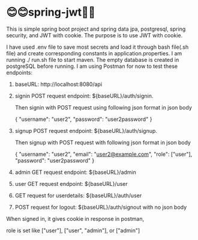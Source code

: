 # 😊😊spring-jwt🎈🎈

This is simple spring boot project and spring data jpa, postgresql,
spring security, and JWT with cookie. The purpose is to use JWT with cookie.

I have used .env file to save most secrets and load it through
bash file(.sh file) and create corresponding constants in
application.properties. I am running ./ run.sh file to start maven.
The empty database is created in postgreSQL before running.
I am using Postman for now to test
these endpoints:

1. baseURL: http://localhost:8080/api

2. signin POST request endpoint: ${baseURL}/auth/signin.

   Then signin with POST request using following json format in json body

   {
   "username": "user2",
   "password": "user2password"
   }

3. signup POST request endpoint: ${baseURL}/auth/signup.

   Then signup with POST request with following json format in json body

   {
   "username": "user2",
   "email": "user2@example.com",
   "role": ["user"],
   "password": "user2password"
   }

4. admin GET request endpoint: ${baseURL}/admin
5. user GET request endpoint: ${baseURL}/user
6. GET request for userdetails: ${baseURL}/auth/user
7. POST request for logout: ${baseURL}/auth/signout with no json body

When signed in, it gives cookie in response in postman,

role is set like ["user"], ["user", "admin"], or ["admin"]
